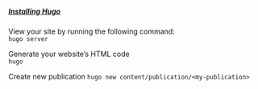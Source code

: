 ##### [Installing Hugo](https://wowchemy.com/docs/getting-started/install-hugo-extended/)

View your site by running the following command: <br>
`hugo server`

Generate your website’s HTML code <br>
`hugo`

Create new publication
`hugo new content/publication/<my-publication>`
